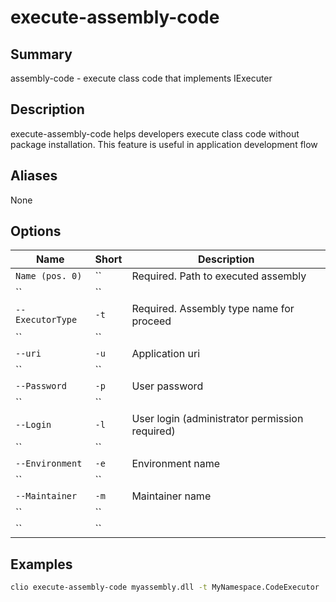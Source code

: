 # execute-assembly-code

## Summary
assembly-code - execute class code that implements IExecuter

## Description
execute-assembly-code helps developers execute class code without package
    installation. This feature is useful in application development flow

## Aliases
None

## Options

| Name | Short | Description |
|------|-------|-------------|
| `Name (pos. 0)` | `` | Required. Path to executed assembly |
| `` | `` |  |
| `--ExecutorType` | `-t` | Required. Assembly type name for proceed |
| `` | `` |  |
| `--uri` | `-u` | Application uri |
| `` | `` |  |
| `--Password` | `-p` | User password |
| `` | `` |  |
| `--Login` | `-l` | User login (administrator permission required) |
| `` | `` |  |
| `--Environment` | `-e` | Environment name |
| `` | `` |  |
| `--Maintainer` | `-m` | Maintainer name |
| `` | `` |  |
| `` | `` |  |

## Examples

```bash
clio execute-assembly-code myassembly.dll -t MyNamespace.CodeExecutor
```
